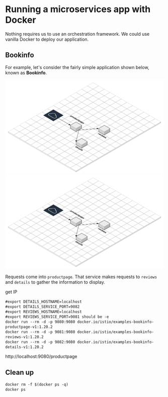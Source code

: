 # Running a microservices app with Docker

Nothing requires us to use an orchestration framework. We could use vanilla
Docker to deploy our application.

## Bookinfo

For example, let's consider the fairly simple application shown below, known as
**Bookinfo**. 

![Bookinfo](../bookinfo-basic.svg)
<img src="../bookinfo-basic.svg">

Requests come into `productpage`. That service makes requests to `reviews` and
`details` to gather the information to display.

get IP

```shell
#export DETAILS_HOSTNAME=localhost
#export DETAILS_SERVICE_PORT=9082
#export REVIEWS_HOSTNAME=localhost
#export REVIEWS_SERVICE_PORT=9081 should be -e
docker run --rm -d -p 9080:9080 docker.io/istio/examples-bookinfo-productpage-v1:1.20.2
docker run --rm -d -p 9081:9080 docker.io/istio/examples-bookinfo-reviews-v1:1.20.2
docker run --rm -d -p 9082:9080 docker.io/istio/examples-bookinfo-details-v1:1.20.2
```

http://localhost:9080/productpage

## Clean up

```shell
docker rm -f $(docker ps -q)
docker ps
```
